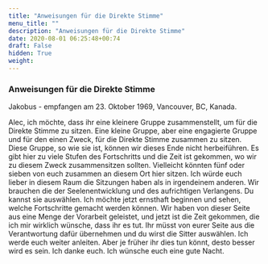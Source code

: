 ```yaml
---
title: "Anweisungen für die Direkte Stimme"
menu_title: ""
description: "Anweisungen für die Direkte Stimme"
date: 2020-08-01 06:25:48+00:74
draft: False
hidden: True
weight:
---
```

### Anweisungen für die Direkte Stimme

Jakobus - empfangen am 23. Oktober 1969, Vancouver, BC, Kanada.  

Alec, ich möchte, dass ihr eine kleinere Gruppe zusammenstellt, um für die Direkte Stimme zu sitzen. Eine kleine Gruppe, aber eine engagierte Gruppe und für den einen Zweck, für die Direkte Stimme zusammen zu sitzen. Diese Gruppe, so wie sie ist, können wir dieses Ende nicht herbeiführen. Es gibt hier zu viele Stufen des Fortschritts und die Zeit ist gekommen, wo wir zu diesem Zweck zusammensitzen sollten. Vielleicht könnten fünf oder sieben von euch zusammen an diesem Ort hier sitzen. Ich würde euch lieber in diesem Raum die Sitzungen haben als in irgendeinem anderen. Wir brauchen die der Seelenentwicklung und des aufrichtigen Verlangens. Du kannst sie auswählen. Ich möchte jetzt ernsthaft beginnen und sehen, welche Fortschritte gemacht werden können. Wir haben von dieser Seite aus eine Menge der Vorarbeit geleistet, und jetzt ist die Zeit gekommen, die ich mir wirklich wünsche, dass ihr es tut. Ihr müsst von eurer Seite aus die Verantwortung dafür übernehmen und du wirst die Sitter auswählen. Ich werde euch weiter anleiten. Aber je früher ihr dies tun könnt, desto besser wird es sein. Ich danke euch. Ich wünsche euch eine gute Nacht.  
